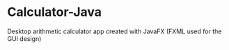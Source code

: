 # Calculator-Java
Desktop arithmetic calculator app created with JavaFX (FXML used for the GUI design)
